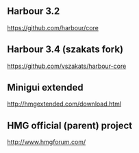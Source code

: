   
Harbour 3.2
-----------
https://github.com/harbour/core

Harbour 3.4 (szakats fork)
--------------------------
https://github.com/vszakats/harbour-core

Minigui extended
----------------
http://hmgextended.com/download.html

HMG official (parent) project
-----------------------------
http://www.hmgforum.com/
